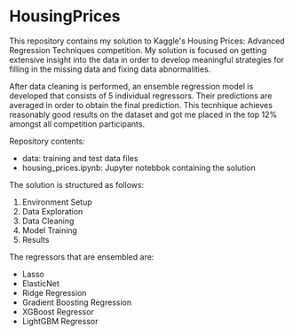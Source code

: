 # HousingPrices
This repository contains my solution to Kaggle's Housing Prices: Advanced Regression Techniques competition. My solution is focused on getting extensive insight into the data in order to develop meaningful strategies for filling in the missing data and fixing data abnormalities.

After data cleaning is performed, an ensemble regression model is developed that consists of 5 individual regressors. Their predictions are averaged in order to obtain the final prediction. This tecnhique achieves reasonably good results on the dataset and got me placed in the top 12% amongst all competition participants.


Repository contents:

* data: training and test data files
* housing_prices.ipynb: Jupyter notebbok containing the solution

The solution is structured as follows:

1. Environment Setup
2. Data Exploration
3. Data Cleaning
4. Model Training 
5. Results


The regressors that are ensembled are: 

* Lasso
* ElasticNet
* Ridge Regression
* Gradient Boosting Regression
* XGBoost Regressor
* LightGBM Regressor
